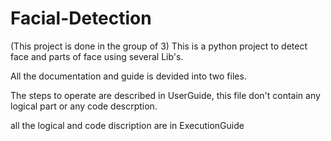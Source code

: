 # Facial-Detection 
(This project is done in the group of 3)
This is a python project to detect face and parts of face using several Lib's. 


All the documentation and guide is devided into two files.

The steps to operate are described in UserGuide, this file don't contain any logical part or any code descrption.

all the logical and code discription are in ExecutionGuide
